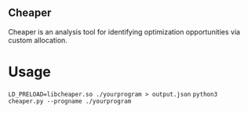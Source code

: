 ## Cheaper

Cheaper is an analysis tool for identifying optimization opportunities via custom allocation.

# Usage

`LD_PRELOAD=libcheaper.so ./yourprogram > output.json`
`python3 cheaper.py --progname ./yourprogram`




